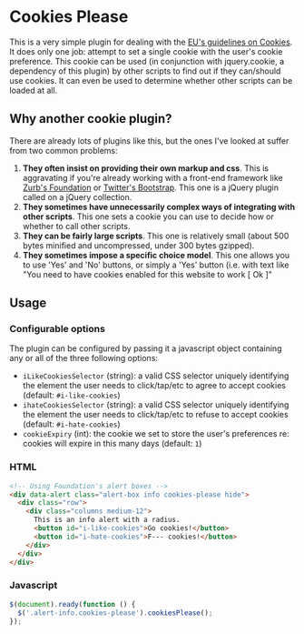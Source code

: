 # Cookies Please

This is a very simple plugin for dealing with the [EU's guidelines on Cookies](http://ico.org.uk/for_organisations/privacy_and_electronic_communications/~/media/documents/library/Privacy_and_electronic/Practical_application/guidance_on_the_new_cookies_regulations.ashx). It does only one job: attempt to set a single cookie with the user's cookie preference. This cookie can be used (in conjunction with jquery.cookie, a dependency of this plugin) by other scripts to find out if they can/should use cookies. It can even be used to determine whether other scripts can be loaded at all.

## Why another cookie plugin?

There are already lots of plugins like this, but the ones I've looked at
suffer from two common problems:

1. **They often insist on providing their own markup and css**. This is
   aggravating if you're already working with a front-end framework like
   [Zurb's Foundation](http://foundation.zurb.com/) or [Twitter's Bootstrap](http://getbootstrap.com/).
   This one is a jQuery plugin called on a jQuery collection.
2. **They sometimes have unnecessarily complex ways of integrating with
   other scripts**. This one sets a cookie you can use to decide how or
   whether to call other scripts.
3. **They can be fairly large scripts**. This one is relatively small (about 500 bytes minified and uncompressed, under 300 bytes gzipped).
4. **They sometimes impose a specific choice model**. This one allows
   you to use 'Yes' and 'No' buttons, or simply a 'Yes' button (i.e.
   with text like "You need to have cookies enabled for this website to
   work [ Ok ]"

## Usage

### Configurable options

The plugin can be configured by passing it a javascript object containing any or all of the three following options:

* `iLikeCookiesSelector` (string): a valid CSS selector uniquely identifying the element the user needs to click/tap/etc to agree to accept cookies (default: `#i-like-cookies`)
* `ihateCookiesSelector` (string): a valid CSS selector uniquely identifying the element the user needs to click/tap/etc to refuse to accept cookies (default: `#i-hate-cookies`)
* `cookieExpiry` (int): the cookie we set to store the user's preferences re: cookies will expire in this many days (default: `1`)

### HTML

```html
<!-- Using Foundation's alert boxes -->
<div data-alert class="alert-box info cookies-please hide">
  <div class="row">
    <div class="columns medium-12">
      This is an info alert with a radius.
      <button id="i-like-cookies">Go cookies!</button>
      <button id="i-hate-cookies">F--- cookies!</button>
    </div>
  </div>
</div>
```

### Javascript

```javascript
$(document).ready(function () {
  $('.alert-info.cookies-please').cookiesPlease();
});
```
